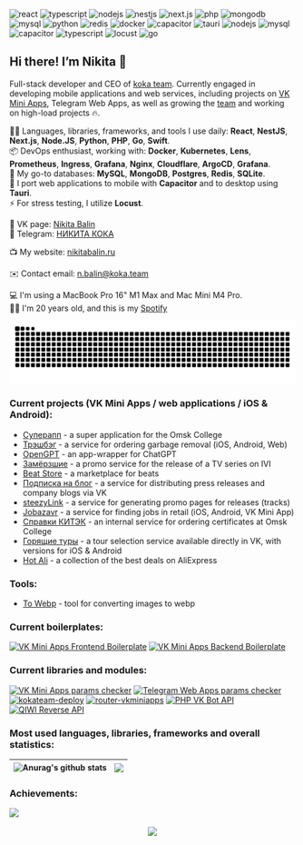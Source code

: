 ![react](https://img.shields.io/badge/-React-blueviolet)
![typescript](https://img.shields.io/badge/-TypeScript-red)
![nodejs](https://img.shields.io/badge/-NodeJS-informational)
![nestjs](https://img.shields.io/badge/-NestJS-green)
![next.js](https://img.shields.io/badge/-Next.js-informational)
![php](https://img.shields.io/badge/-PHP-red)
![mongodb](https://img.shields.io/badge/-MongoDB-blueviolet)
![mysql](https://img.shields.io/badge/-MySQL-success)
![python](https://img.shields.io/badge/-Python-yellow)
![redis](https://img.shields.io/badge/-Redis-orange)
![docker](https://img.shields.io/badge/-Docker-informational)
![capacitor](https://img.shields.io/badge/-Capacitor-blueviolet)
![tauri](https://img.shields.io/badge/-Tauri-red)
![nodejs](https://img.shields.io/badge/-Swift-informational)
![mysql](https://img.shields.io/badge/-Kubernetes-success)
![capacitor](https://img.shields.io/badge/-Nginx-blueviolet)
![typescript](https://img.shields.io/badge/-Cloudflare-red)
![locust](https://img.shields.io/badge/-Locust-informational)
![go](https://img.shields.io/badge/-Go-blueviolet)

## Hi there! I’m Nikita 👋
Full-stack developer and CEO of [koka team](https://vk.com/kokateam). Currently engaged in developing mobile applications and web services, including projects on [VK Mini Apps](https://vk.com/services), Telegram Web Apps, as well as growing the [team](https://vk.com/kokateam) and working on high-load projects 🔥.  

🧑‍💻 Languages, libraries, frameworks, and tools I use daily: **React**, **NestJS**, **Next.js**, **Node.JS**, **Python**, **PHP**, **Go**, **Swift**.  
📦 DevOps enthusiast, working with: **Docker**, **Kubernetes**, **Lens**, **Prometheus**, **Ingress**, **Grafana**, **Nginx**, **Cloudflare**, **ArgoCD**, **Grafana**.  
🔧 My go-to databases: **MySQL**, **MongoDB**, **Postgres**, **Redis**, **SQLite**.  
📱 I port web applications to mobile with **Capacitor** and to desktop using **Tauri**.  
⚡ For stress testing, I utilize **Locust**.

👋 VK page: [Nikita Balin](https://vk.com/this.state.developer)  
💬 Telegram: [НИКИТА КОКА](https://t.me/lukasandreano)  

📺 My website: [nikitabalin.ru](https://nikitabalin.ru)  

✉️ Contact email: [n.balin@koka.team](mailto:n.balin@koka.team)

💻 I'm using a MacBook Pro 16" M1 Max and Mac Mini M4 Pro.    
💁‍♂️ I'm 20 years old, and this is my [Spotify](https://open.spotify.com/user/31w5c2xgrwhcwi7fuc3r3fczhlqm?si=496508d5db224dd8)

![Snake animation](https://github.com/lukasandreano/lukasandreano/blob/output/github-snake.svg)

### Current projects (VK Mini Apps / web applications / iOS & Android):
* [Суперапп](https://supapp.ru) - a super application for the Omsk College  
* [Трэшбэг](https://trash-bag.ru/) - a service for ordering garbage removal (iOS, Android, Web)  
* [OpenGPT](https://vk.com/opengpt_app) - an app-wrapper for ChatGPT  
* [Замёрзшие](https://vk.com/app51485574) - a promo service for the release of a TV series on IVI
* [Beat Store](https://vk.com/beatstores) - a marketplace for beats
* [Подписка на блог](https://vk.com/app8154914) - a service for distributing press releases and company blogs via VK
* [steezyLink](https://vk.com/app8173597) - a service for generating promo pages for releases (tracks)
* [Jobazavr](https://jobazavr.ru/) - a service for finding jobs in retail (iOS, Android, VK Mini App)
* [Справки КИТЭК](https://certificates.omsktec.ru) - an internal service for ordering certificates at Omsk College
* [Горящие туры](https://vk.com/toursapp) - a tour selection service available directly in VK, with versions for iOS & Android
* [Hot Ali](https://vk.com/app8154948) - a collection of the best deals on AliExpress

### Tools:
* [To Webp](https://to-webp.koka.team/) - tool for converting images to webp  

### Current boilerplates:
[![VK Mini Apps Frontend Boilerplate](https://github-readme-stats-reyzitwos-projects.vercel.app/api/pin/?username=lukasandreano&repo=vkma-boilerplate)](https://github.com/lukasandreano/vkma-boilerplate)
[![VK Mini Apps Backend Boilerplate](https://github-readme-stats-reyzitwos-projects.vercel.app/api/pin/?username=lukasandreano&repo=vkma-backend-boilerplate)](https://github.com/lukasandreano/vkma-backend-boilerplate)

### Current libraries and modules:
[![VK Mini Apps params checker](https://github-readme-stats-reyzitwos-projects.vercel.app/api/pin/?username=lukasandreano&repo=vkminiapps-params-checker)](https://github.com/lukasandreano/vkminiapps-params-checker)
[![Telegram Web Apps params checker](https://github-readme-stats-reyzitwos-projects.vercel.app/api/pin/?username=lukasandreano&repo=tgwa-params-checker)](https://github.com/lukasandreano/tgwa-params-checker)
[![kokateam-deploy](https://github-readme-stats-reyzitwos-projects.vercel.app/api/pin/?username=lukasandreano&repo=kokateam-deploy)](https://github.com/lukasandreano/kokateam-deploy)
[![router-vkminiapps](https://github-readme-stats-reyzitwos-projects.vercel.app/api/pin/?username=kokateam&repo=router-vkminiapps)](https://github.com/kokateam/router-vkminiapps)
[![PHP VK Bot API](https://github-readme-stats-reyzitwos-projects.vercel.app/api/pin/?username=lukasandreano&repo=VKBotAPI)](https://github.com/lukasandreano/VKBotAPI)
[![QIWI Reverse API](https://github-readme-stats-reyzitwos-projects.vercel.app/api/pin/?username=lukasandreano&repo=qiwi-reverse-api)](https://github.com/lukasandreano/qiwi-reverse-api)
  
### Most used languages, libraries, frameworks and overall statistics:
| <img align="center" src="https://github-readme-stats.vercel.app/api?username=lukasandreano&show_icons=true&include_all_commits=true&hide_border=true" alt="Anurag's github stats" /> |<img align="center" src="https://github-readme-stats.vercel.app/api/top-langs/?username=lukasandreano&layout=compact&hide_border=true" /> |
| ------------- | ------------- |

### Achievements:
![](https://github-profile-trophy.vercel.app/?username=lukasandreano&theme=radical&no-frame=false&no-bg=true&margin-w=4)

<p align="center"><img src="https://i.giphy.com/RThN0hOS2GO4M.gif" /></p>
